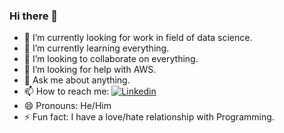 ### Hi there 👋

- 🔭 I’m currently looking for work in field of data science.
- 🌱 I’m currently learning everything.
- 👯 I’m looking to collaborate on everything.
- 🤔 I’m looking for help with AWS.
- 💬 Ask me about anything.
- 📫 How to reach me: [![Linkedin](https://i.stack.imgur.com/gVE0j.png)](https://www.linkedin.com/in/ankur-bisht-93991111b/)
- 😄 Pronouns: He/Him
- ⚡ Fun fact: I have a love/hate relationship with Programming. 

